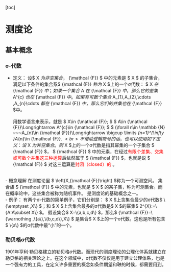 [toc]
# 测度论

## 基本概念

### σ-代数
- 定义：
    设$ X $为非空集合，$ {\mathcal {F}} $ 中的元素是 $ X $ 的子集合，满足以下条件的集合系$ {\mathcal {F}} $称为$ X $上的一个σ代数：
    $ X $在$ {\mathcal {F}} $中；
    如果一个集合$ A $在$ {\mathcal {F}} $中，那么它的差集$ A^{c} $也在$ {\mathcal {F}} $中。
    如果有可数个集合$ A_{1},A_{2},\cdots ,A_{n}\cdots $都在$ {\mathcal {F}} $中，那么它们的并集也在$ {\mathcal {F}} $中。<br>  
    用数学语言来表示，就是
    $ X\in {\mathcal {F}}; $
    $ A\in {\mathcal {F}}\Longrightarrow A^{c}\in {\mathcal {F}}; $
    $ (\forall n\in \mathbb {N} ~~~A_{n}\in {\mathcal {F}})\Longrightarrow \bigcup \limits _{n=1}^{\infty }A_{n}\in {\mathcal {F}}. $<br>
    不借助逻辑符号的话，也可以使用如下定义：
    设$ X $为非空集合。则$ X $上的一个σ代数是指其幂集的一个子集合 $ {\mathcal {F}} $， $ {\mathcal {F}} $ 中的元素，在经过<span style="color:#F00">有限个差集、交集或可数个并集这三种运算</span>后依然属于 $ {\mathcal {F}} $，也就是说 $ {\mathcal {F}} $ 对这三运算是<span style="color:#F00">封闭（closed）的 </span>。
<br>
- 概念理解
在测度论里 $ \left(X,{\mathcal {F}}\right) $称为一个可测空间。 集合族 $ {\mathcal {F}} $ 中的元素，也就是 $ X $ 的某子集，称为可测集合。而在概率论中，这些集合被称为随机事件。
是测度论的基础概念之一。
<br>
- 例子：
有两个σ-代数的简单例子，它们分别是：
$ X $上含集合最少的σ代数$ \{\emptyset ,X\} $；和
$ X $上含集合最多的σ代数是$ X $的幂集$ 2^{X}:=\{A:A\subset X\} $。
假设集合$ X=\{a,b,c,d\} $，那么$ {\mathcal {F}}=\{\varnothing ,\{a\},\{b,c,d\},X\} $ 是集合$ X $上的一个σ代数。这也是所有包含$ \{a\} $的σ代数中最“小”的一个。

### 勒贝格σ代数
1901年亨利·勒贝格建立的勒贝格σ代数。而现代的测度理论的公理化体系就建立在勒贝格的相关理论之上。在这个领域中，σ代数不仅仅是用于建立公理体系，也是一个强有力的工具，在定义许多重要的概念如条件期望和鞅的时候，都需要用到。

